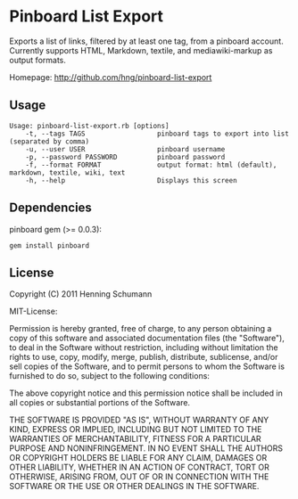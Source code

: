 Pinboard List Export
====================

Exports a list of links, filtered by at least one tag, from a pinboard account. Currently supports HTML, Markdown, textile, and mediawiki-markup as output formats. 

Homepage: http://github.com/hng/pinboard-list-export

Usage
-----

	Usage: pinboard-list-export.rb [options]
    	-t, --tags TAGS                  pinboard tags to export into list (separated by comma)
    	-u, --user USER                  pinboard username
    	-p, --password PASSWORD          pinboard password
    	-f, --format FORMAT              output format: html (default), markdown, textile, wiki, text
    	-h, --help                       Displays this screen

Dependencies
------------

pinboard gem (>= 0.0.3):

	gem install pinboard

License
-------

Copyright (C) 2011 Henning Schumann

MIT-License:

Permission is hereby granted, free of charge, to any person obtaining a copy of this software and associated documentation files (the "Software"), to deal in the Software without restriction, including without limitation the rights to use, copy, modify, merge, publish, distribute, sublicense, and/or sell copies of the Software, and to permit persons to whom the Software is furnished to do so, subject to the following conditions:

The above copyright notice and this permission notice shall be included in all copies or substantial portions of the Software.

THE SOFTWARE IS PROVIDED "AS IS", WITHOUT WARRANTY OF ANY KIND, EXPRESS OR IMPLIED, INCLUDING BUT NOT LIMITED TO THE WARRANTIES OF MERCHANTABILITY, FITNESS FOR A PARTICULAR PURPOSE AND NONINFRINGEMENT. IN NO EVENT SHALL THE AUTHORS OR COPYRIGHT HOLDERS BE LIABLE FOR ANY CLAIM, DAMAGES OR OTHER LIABILITY, WHETHER IN AN ACTION OF CONTRACT, TORT OR OTHERWISE, ARISING FROM, OUT OF OR IN CONNECTION WITH THE SOFTWARE OR THE USE OR OTHER DEALINGS IN THE SOFTWARE.
